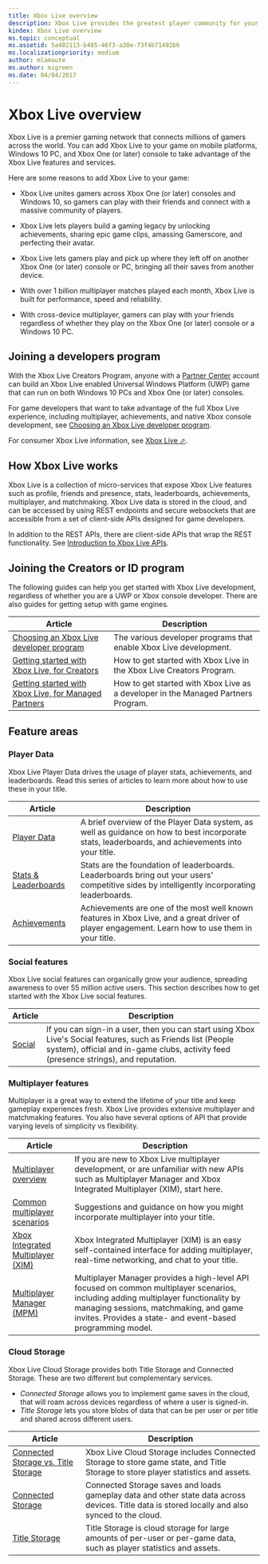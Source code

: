 ```yaml
---
title: Xbox Live overview
description: Xbox Live provides the greatest player community for your game on the most advanced cross-platform multiplayer network.
kindex: Xbox Live overview
ms.topic: conceptual
ms.assetid: 5a402113-b485-46f3-a30e-73f4b71492b6
ms.localizationpriority: medium
author: mlamaute
ms.author: migreen
ms.date: 04/04/2017
---
```




# Xbox Live overview

Xbox Live is a premier gaming network that connects millions of gamers across the world.
You can add Xbox Live to your game on mobile platforms, Windows 10 PC, and Xbox One (or later) console to take advantage of the Xbox Live features and services.

Here are some reasons to add Xbox Live to your game:

- Xbox Live unites gamers across Xbox One (or later) consoles and Windows 10, so gamers can play with their friends and connect with a massive community of players.

- Xbox Live lets players build a gaming legacy by unlocking achievements, sharing epic game clips, amassing Gamerscore, and perfecting their avatar.

- Xbox Live lets gamers play and pick up where they left off on another Xbox One (or later) console or PC, bringing all their saves from another device.

- With over 1 billion multiplayer matches played each month, Xbox Live is built for performance, speed and reliability.

- With cross-device multiplayer, gamers can play with your friends regardless of whether they play on the Xbox One (or later) console or a Windows 10 PC.


## Joining a developers program

With the Xbox Live Creators Program, anyone with a [Partner Center](https://partner.microsoft.com/dashboard) account can build an Xbox Live enabled Universal Windows Platform (UWP) game that can run on both Windows 10 PCs and Xbox One (or later) consoles.

For game developers that want to take advantage of the full Xbox Live experience, including multiplayer, achievements, and native Xbox console development, see [Choosing an Xbox Live developer program](join-dev-program/live-dev-program-overview.md).

For consumer Xbox Live information, see <a href="https://www.xbox.com/live/" target="_blank">Xbox Live &#11008;</a>.


## How Xbox Live works

Xbox Live is a collection of micro-services that expose Xbox Live features such as profile, friends and presence, stats, leaderboards, achievements, multiplayer, and matchmaking.
Xbox Live data is stored in the cloud, and can be accessed by using REST endpoints and secure websockets that are accessible from a set of client-side APIs designed for game developers.

In addition to the REST APIs, there are client-side APIs that wrap the REST functionality.
See [Introduction to Xbox Live APIs](../api-ref/xsapi/live-introduction-to-xbox-live-apis.md).


## Joining the Creators or ID program

The following guides can help you get started with Xbox Live development, regardless of whether you are a UWP or Xbox console developer.
There are also guides for getting setup with game engines.

| Article | Description |
|---------|-------------|
| [Choosing an Xbox Live developer program](join-dev-program/live-dev-program-overview.md) | The various developer programs that enable Xbox Live development. |
| [Getting started with Xbox Live, for Creators](setup-partner-center/legacy/live-get-started-creators.md) | How to get started with Xbox Live in the Xbox Live Creators Program. |
| [Getting started with Xbox Live, for Managed Partners](setup-partner-center/legacy/live-get-started-xbl-partner.md) | How to get started with Xbox Live as a developer in the Managed Partners Program. |



<!-- ====================================================================== -->
## Feature areas


### Player Data

Xbox Live Player Data drives the usage of player stats, achievements, and leaderboards.
Read this series of articles to learn more about how to use these in your title.

| Article | Description |
|---------|-------------|
| [Player Data](../features/player-data/live-playerdata-nav.md) | A brief overview of the Player Data system, as well as guidance on how to best incorporate stats, leaderboards, and achievements into your title.
| [Stats & Leaderboards](../features/player-data/stats-leaderboards/live-stats-leaderboards-nav.md) | Stats are the foundation of leaderboards.  Leaderboards bring out your users' competitive sides by intelligently incorporating leaderboards.
| [Achievements](../features/player-data/achievements/live-achievements-nav.md) | Achievements are one of the most well known features in Xbox Live, and a great driver of player engagement. Learn how to use them in your title.


### Social features

Xbox Live social features can organically grow your audience, spreading awareness to over 55 million active users.
This section describes how to get started with the Xbox Live social features.

| Article | Description |
|---------|-------------|
| [Social](../features/social/live-social-nav.md) | If you can sign-in a user, then you can start using Xbox Live's Social features, such as Friends list (People system), official and in-game clubs, activity feed (presence strings), and reputation. |


### Multiplayer features

Multiplayer is a great way to extend the lifetime of your title and keep gameplay experiences fresh.
Xbox Live provides extensive multiplayer and matchmaking features.
You also have several options of API that provide varying levels of simplicity vs flexibility.

| Article | Description |
|---------|-------------|
| [Multiplayer overview](../features/multiplayer/live-multiplayer-intro.md) | If you are new to Xbox Live multiplayer development, or are unfamiliar with new APIs such as Multiplayer Manager and Xbox Integrated Multiplayer (XIM), start here. |
| [Common multiplayer scenarios](../features/multiplayer/live-common-multiplayer-scenarios.md) | Suggestions and guidance on how you might incorporate multiplayer into your title. |
| [Xbox Integrated Multiplayer (XIM)](../features/multiplayer/xim/live-xim-nav.md) | Xbox Integrated Multiplayer (XIM) is an easy self-contained interface for adding multiplayer, real-time networking, and chat to your title. |
| [Multiplayer Manager (MPM)](../features/multiplayer/mpm/live-multiplayer-manager-nav.md) | Multiplayer Manager provides a high-level API focused on common multiplayer scenarios, including adding multiplayer functionality by managing sessions, matchmaking, and game invites. Provides a state- and event-based programming model. |


### Cloud Storage

Xbox Live Cloud Storage provides both Title Storage and Connected Storage.
These are two different but complementary services.
*  *Connected Storage* allows you to implement game saves in the cloud, that will roam across devices regardless of where a user is signed-in.
*  *Title Storage* lets you store blobs of data that can be per user or per title and shared across different users.

| Article | Description |
|---------|-------------|
| [Connected Storage vs. Title Storage](../features/cloud-storage/live-connected-storage-vs-title-storage.md) | Xbox Live Cloud Storage includes Connected Storage to store game state, and Title Storage to store player statistics and assets. |
| [Connected Storage](../features/cloud-storage/connected-storage/live-connected-storage-nav.md) | Connected Storage saves and loads gameplay data and other state data across devices. Title data is stored locally and also synced to the cloud. |
| [Title Storage](../features/cloud-storage/title-storage/live-title-storage-nav.md) | Title Storage is cloud storage for large amounts of per-user or per-game data, such as player statistics and assets. |
